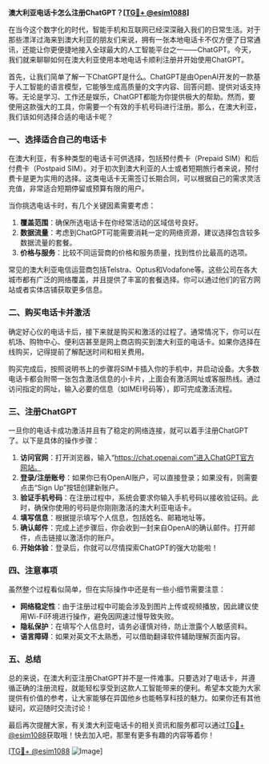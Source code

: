 **澳大利亚电话卡怎么注册ChatGPT？[[TG💪+ @esim1088](https://t.me/s/esim1088)]**

在当今这个数字化的时代，智能手机和互联网已经深深融入我们的日常生活。对于那些漂洋过海来到澳大利亚的朋友们来说，拥有一张本地电话卡不仅方便了日常通讯，还能让你更便捷地接入全球最大的人工智能平台之一——ChatGPT。今天，我们就来聊聊如何在澳大利亚使用本地电话卡顺利注册并开始使用ChatGPT。

首先，让我们简单了解一下ChatGPT是什么。ChatGPT是由OpenAI开发的一款基于人工智能的语言模型，它能够生成高质量的文字内容、回答问题、提供对话支持等。无论是学习、工作还是娱乐，ChatGPT都能为你提供极大的帮助。然而，要使用这款强大的工具，你需要一个有效的手机号码进行注册。那么，在澳大利亚，我们该如何选择合适的电话卡呢？

### 一、选择适合自己的电话卡

在澳大利亚，有多种类型的电话卡可供选择，包括预付费卡（Prepaid SIM）和后付费卡（Postpaid SIM）。对于初次到澳大利亚的人士或者短期旅行者来说，预付费卡是更为实用的选择。这类电话卡无需签订长期合同，可以根据自己的需求灵活充值，非常适合短期停留或预算有限的用户。

当你挑选电话卡时，有几个关键因素需要考虑：

1. **覆盖范围**：确保所选电话卡在你经常活动的区域信号良好。
2. **数据流量**：考虑到ChatGPT可能需要消耗一定的网络资源，建议选择包含较多数据流量的套餐。
3. **价格与服务**：比较不同运营商的价格和服务质量，找到性价比最高的选项。

常见的澳大利亚电信运营商包括Telstra、Optus和Vodafone等。这些公司在各大城市都有广泛的网络覆盖，并且提供了丰富的套餐选择。你可以通过他们的官方网站或者实体店铺获取更多信息。

### 二、购买电话卡并激活

确定好心仪的电话卡后，接下来就是购买和激活的过程了。通常情况下，你可以在机场、购物中心、便利店甚至是网上商店购买到澳大利亚的电话卡。如果你选择在线购买，记得提前了解配送时间和相关费用。

购买完成后，按照说明书上的步骤将SIM卡插入你的手机中，并启动设备。大多数电话卡都会附带一张包含激活信息的小卡片，上面会有激活网址或客服热线。通过访问指定的网址，输入必要的信息（如IMEI号码等），即可完成激活流程。

### 三、注册ChatGPT

一旦你的电话卡成功激活并且有了稳定的网络连接，就可以着手注册ChatGPT了。以下是具体的操作步骤：

1. **访问官网**：打开浏览器，输入“https://chat.openai.com”进入ChatGPT官方网站。
2. **登录/注册账号**：如果你已有OpenAI账户，可以直接登录；如果没有，则需要点击“Sign Up”按钮创建新账户。
3. **验证手机号码**：在注册过程中，系统会要求你输入手机号码以接收验证码。此时，确保你使用的号码是你刚刚激活的澳大利亚电话卡。
4. **填写信息**：根据提示填写个人信息，包括姓名、邮箱地址等。
5. **确认邮件**：完成上述步骤后，你会收到一封来自OpenAI的确认邮件。打开邮件，点击链接以激活你的账户。
6. **开始体验**：登录后，你就可以尽情探索ChatGPT的强大功能啦！

### 四、注意事项

虽然整个过程看似简单，但在实际操作中还是有一些小细节需要注意：

- **网络稳定性**：由于注册过程中可能会涉及到图片上传或视频播放，因此建议使用Wi-Fi环境进行操作，避免因网速过慢导致失败。
- **隐私保护**：在填写个人信息时，请务必谨慎对待，防止泄露个人敏感资料。
- **语言障碍**：如果对英文不太熟悉，可以借助翻译软件辅助理解页面内容。

### 五、总结

总的来说，在澳大利亚注册ChatGPT并不是一件难事。只要选对了电话卡，并遵循正确的注册流程，就能轻松享受到这款人工智能带来的便利。希望本文能为大家提供有价值的参考，让大家能够在异国他乡也能畅享科技的魅力。如果你还有其他疑问，欢迎随时交流讨论！

最后再次提醒大家，有关澳大利亚电话卡的相关资讯和服务都可以通过[TG💪+ @esim1088](https://t.me/s/esim1088)获取哦！快去加入吧，那里有更多有趣的内容等着你！

[[TG💪+ @esim1088](https://t.me/s/esim1088) ![Image](https://i.postimg.cc/4NQfJmqS/Snipaste-2025-05-13-00-14-12.png)]
